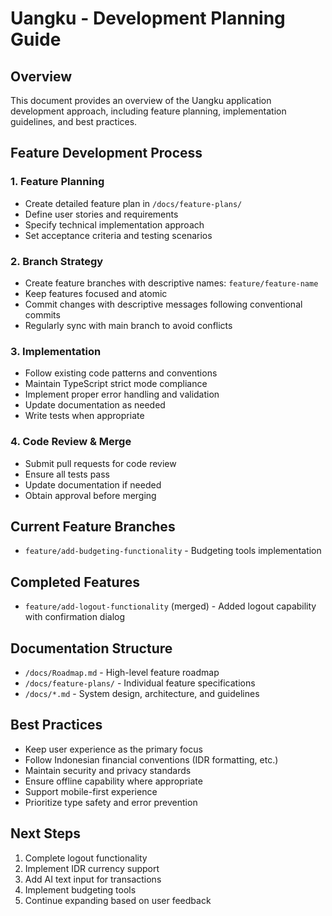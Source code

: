 # Uangku - Development Planning Guide

## Overview
This document provides an overview of the Uangku application development approach, including feature planning, implementation guidelines, and best practices.

## Feature Development Process

### 1. Feature Planning
- Create detailed feature plan in `/docs/feature-plans/`
- Define user stories and requirements
- Specify technical implementation approach
- Set acceptance criteria and testing scenarios

### 2. Branch Strategy
- Create feature branches with descriptive names: `feature/feature-name`
- Keep features focused and atomic
- Commit changes with descriptive messages following conventional commits
- Regularly sync with main branch to avoid conflicts

### 3. Implementation
- Follow existing code patterns and conventions
- Maintain TypeScript strict mode compliance
- Implement proper error handling and validation
- Update documentation as needed
- Write tests when appropriate

### 4. Code Review & Merge
- Submit pull requests for code review
- Ensure all tests pass
- Update documentation if needed
- Obtain approval before merging

## Current Feature Branches
- `feature/add-budgeting-functionality` - Budgeting tools implementation

## Completed Features
- `feature/add-logout-functionality` (merged) - Added logout capability with confirmation dialog

## Documentation Structure
- `/docs/Roadmap.md` - High-level feature roadmap
- `/docs/feature-plans/` - Individual feature specifications
- `/docs/*.md` - System design, architecture, and guidelines

## Best Practices
- Keep user experience as the primary focus
- Follow Indonesian financial conventions (IDR formatting, etc.)
- Maintain security and privacy standards
- Ensure offline capability where appropriate
- Support mobile-first experience
- Prioritize type safety and error prevention

## Next Steps
1. Complete logout functionality
2. Implement IDR currency support
3. Add AI text input for transactions
4. Implement budgeting tools
5. Continue expanding based on user feedback